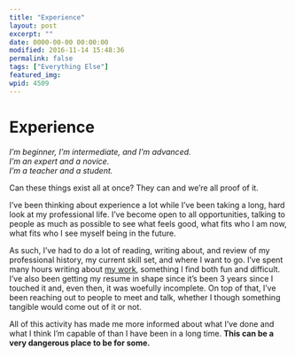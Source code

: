 ```yaml
---
title: "Experience"
layout: post
excerpt: ""
date: 0000-00-00 00:00:00
modified: 2016-11-14 15:48:36
permalink: false
tags: ["Everything Else"]
featured_img: 
wpid: 4509
---
```


# Experience

*I’m beginner, I’m intermediate, and I’m advanced.*   
*I’m an expert and a novice.*  
*I’m a teacher and a student.*

Can these things exist all at once? They can and we’re all proof of it.

I’ve been thinking about experience a lot while I’ve been taking a long, hard look at my professional life. I’ve become open to all opportunities, talking to people as much as possible to see what feels good, what fits who I am now, what fits who I see myself being in the future.

As such, I’ve had to do a lot of reading, writing about, and review of my professional history, my current skill set, and where I want to go. I’ve spent many hours writing about [my work](/work/), something I find both fun and difficult. I’ve also been getting my resume in shape since it’s been 3 years since I touched it and, even then, it was woefully incomplete. On top of that, I’ve been reaching out to people to meet and talk, whether I though something tangible would come out of it or not.

All of this activity has made me more informed about what I’ve done and what I think I’m capable of than I have been in a long time. **This can be a very dangerous place to be for some.**